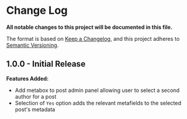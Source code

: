 # Change Log
**All notable changes to this project will be documented in this file.**

The format is based on [Keep a Changelog](https://keepachangelog.com/en/1.0.0/),
and this project adheres to [Semantic Versioning](https://semver.org/spec/v2.0.0.html).

## 1.0.0 - Initial Release

**Features Added:**

  - Add metabox to post admin panel allowing user to select a second author for a post
  - Selection of `Yes` option adds the relevant metafields to the selected post's metadata